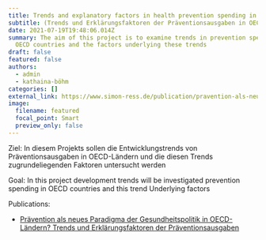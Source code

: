 ```yaml
---
title: Trends and explanatory factors in health prevention spending in OECD countries
subtitle: (Trends und Erklärungsfaktoren der Präventionsausgaben in OECD-Ländern)
date: 2021-07-19T19:48:06.014Z
summary: The aim of this project is to examine trends in prevention spending in
  OECD countries and the factors underlying these trends
draft: false
featured: false
authors:
  - admin
  - kathaina-böhm
categories: []
external_link: https://www.simon-ress.de/publication/pravention-als-neues-paradigma-der-gesundheitspolitik-in-oecd-landern-trends-und-erklarungsfaktoren-der-praventionsausgaben/
image:
  filename: featured
  focal_point: Smart
  preview_only: false
---
```

Ziel: In diesem Projekts sollen die Entwicklungstrends von Präventionsausgaben in OECD-Ländern und die diesen Trends zugrundeliegenden Faktoren untersucht werden

Goal: In this project development trends will be investigated prevention spending in OECD countries and this trend Underlying factors



Publications: 

* [Prävention als neues Paradigma der Gesundheitspolitik in OECD-Ländern? Trends und Erklärungsfaktoren der Präventionsausgaben](https://www.simon-ress.de/publication/pravention-als-neues-paradigma-der-gesundheitspolitik-in-oecd-landern-trends-und-erklarungsfaktoren-der-praventionsausgaben/)
